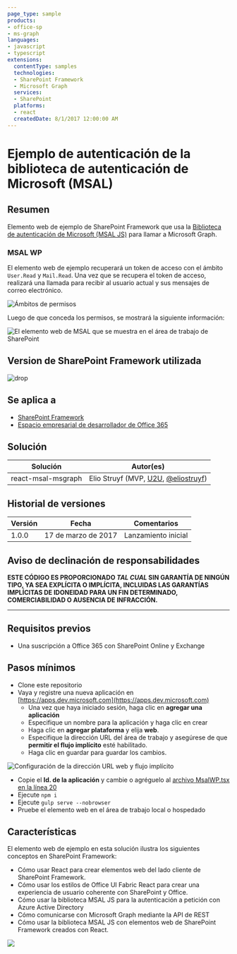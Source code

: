 ```yaml
---
page_type: sample
products:
- office-sp
- ms-graph
languages:
- javascript
- typescript
extensions:
  contentType: samples
  technologies:
  - SharePoint Framework
  - Microsoft Graph
  services:
  - SharePoint
  platforms:
  - react
  createdDate: 8/1/2017 12:00:00 AM
---
```

# Ejemplo de autenticación de la biblioteca de autenticación de Microsoft (MSAL)

## Resumen

Elemento web de ejemplo de SharePoint Framework que usa la [Biblioteca de autenticación de Microsoft (MSAL JS)](https://github.com/AzureAD/microsoft-authentication-library-for-js) para llamar a Microsoft Graph.

### MSAL WP

El elemento web de ejemplo recuperará un token de acceso con el ámbito `User.Read` y `Mail.Read`. Una vez que se recupera el token de acceso, realizará una llamada para recibir al usuario actual y sus mensajes de correo electrónico.

![Ámbitos de permisos](./assets/permission-scopes.png)

Luego de que conceda los permisos, se mostrará la siguiente información:

![El elemento web de MSAL que se muestra en el área de trabajo de SharePoint](./assets/msal-wp-output.png)

## Version de SharePoint Framework utilizada 
![drop](https://img.shields.io/badge/drop-GA-green.svg)

## Se aplica a

* [SharePoint Framework](https://docs.microsoft.com/sharepoint/dev/spfx/sharepoint-framework-overview)
* [Espacio empresarial de desarrollador de Office 365](https://docs.microsoft.com/sharepoint/dev/spfx/set-up-your-developer-tenant)

## Solución

Solución | Autor(es)
--------|---------
react-msal-msgraph|Elio Struyf (MVP, [U2U](https://www.u2u.be), [@eliostruyf](https://www.twitter.com/eliostruyf))

## Historial de versiones

Versión | Fecha | Comentarios
-------|----|--------
1.0.0 | 17 de marzo de 2017 | Lanzamiento inicial

## Aviso de declinación de responsabilidades
**ESTE CÓDIGO ES PROPORCIONADO *TAL CUAL* SIN GARANTÍA DE NINGÚN TIPO, YA SEA EXPLÍCITA O IMPLÍCITA, INCLUIDAS LAS GARANTÍAS IMPLÍCITAS DE IDONEIDAD PARA UN FIN DETERMINADO, COMERCIABILIDAD O AUSENCIA DE INFRACCIÓN.**

---

## Requisitos previos

- Una suscripción a Office 365 con SharePoint Online y Exchange

## Pasos mínimos

- Clone este repositorio
- Vaya y registre una nueva aplicación en [https://apps.dev.microsoft.com](https://apps.dev.microsoft.com)
    - Una vez que haya iniciado sesión, haga clic en **agregar una aplicación**
    - Especifique un nombre para la aplicación y haga clic en crear
    - Haga clic en **agregar plataforma** y elija **web**.
    - Especifique la dirección URL del área de trabajo y asegúrese de que **permitir el flujo implícito** esté habilitado.
    - Haga clic en guardar para guardar los cambios.

![Configuración de la dirección URL web y flujo implícito](./assets/redirect-url.png)

- Copie el **Id. de la aplicación** y cambie o agréguelo al [archivo MsalWP.tsx en la línea 20](./src/webparts/msalWp/components/MsalWp.tsx#20)
- Ejecute `npm i`
- Ejecute `gulp serve --nobrowser`
- Pruebe el elemento web en el área de trabajo local o hospedado

## Características

El elemento web de ejemplo en esta solución ilustra los siguientes conceptos en SharePoint Framework:

- Cómo usar React para crear elementos web del lado cliente de SharePoint Framework.
- Cómo usar los estilos de Office UI Fabric React para crear una experiencia de usuario coherente con SharePoint y Office.
- Cómo usar la biblioteca MSAL JS para la autenticación a petición con Azure Active Directory
- Cómo comunicarse con Microsoft Graph mediante la API de REST
- Cómo usar la biblioteca MSAL JS con elementos web de SharePoint Framework creados con React.

![](https://pnptelemetry.azurewebsites.net/sp-dev-fx-webparts/samples/react-msal-msgraph)
